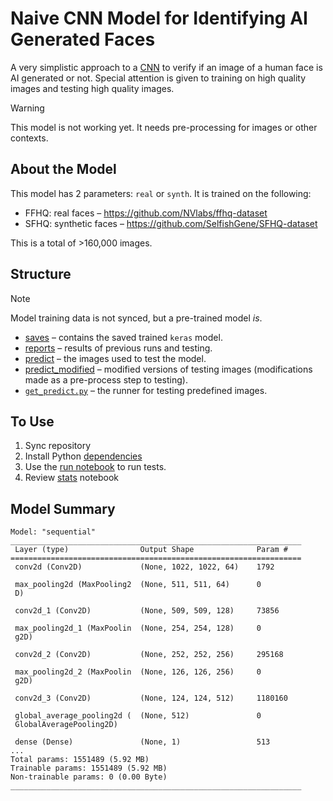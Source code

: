 # Naive CNN Model for Identifying AI Generated Faces

A very simplistic approach to a [CNN](https://en.wikipedia.org/wiki/Convolutional_neural_network) to verify if an image of a human face is AI generated or not. Special attention is given to training on high quality images and testing high quality images.

> [!WARNING]  
> This model is not working yet. It needs pre-processing for images or other contexts.

## About the Model

This model has 2 parameters: `real` or `synth`. It is trained on the following:

* FFHQ: real faces – https://github.com/NVlabs/ffhq-dataset
* SFHQ: synthetic faces – https://github.com/SelfishGene/SFHQ-dataset

This is a total of >160,000 images.

## Structure

> [!NOTE]  
> Model training data is not synced, but a pre-trained model _is_.

* [saves](./saves/) – contains the saved trained `keras` model.
* [reports](./reports/) – results of previous runs and testing.
* [predict](./predict/) – the images used to test the model.
* [predict_modified](./predict_modified/) – modified versions of testing images (modifications made as a pre-process step to testing).
* [`get_predict.py`](./get_predict.py) – the runner for testing predefined images.

## To Use

1. Sync repository
2. Install Python [dependencies](./requirements.txt)
3. Use the [run notebook](./run.ipynb) to run tests.
4. Review [stats](./stats.ipynb) notebook

## Model Summary

```plain
Model: "sequential"
_________________________________________________________________
 Layer (type)                Output Shape              Param #   
=================================================================
 conv2d (Conv2D)             (None, 1022, 1022, 64)    1792      
                                                                 
 max_pooling2d (MaxPooling2  (None, 511, 511, 64)      0         
 D)                                                              
                                                                 
 conv2d_1 (Conv2D)           (None, 509, 509, 128)     73856     
                                                                 
 max_pooling2d_1 (MaxPoolin  (None, 254, 254, 128)     0         
 g2D)                                                            
                                                                 
 conv2d_2 (Conv2D)           (None, 252, 252, 256)     295168    
                                                                 
 max_pooling2d_2 (MaxPoolin  (None, 126, 126, 256)     0         
 g2D)                                                            
                                                                 
 conv2d_3 (Conv2D)           (None, 124, 124, 512)     1180160   
                                                                 
 global_average_pooling2d (  (None, 512)               0         
 GlobalAveragePooling2D)                                         
                                                                 
 dense (Dense)               (None, 1)                 513       
...
Total params: 1551489 (5.92 MB)
Trainable params: 1551489 (5.92 MB)
Non-trainable params: 0 (0.00 Byte)
_________________________________________________________________
```